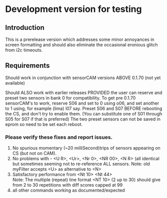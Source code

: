 # Development version for testing
## Introduction
This is a prerelease version which addresses some minor annoyances in screen formatting and should also eliminate the occasional eronious glitch from i2c timeouts.

## Requirements

Should work in conjunction with sensorCAM versions ABOVE 0.1.70 (not yet available)

Should ALSO work with earlier releases PROVIDED the user can reserve and preset two sensors in bank 0 for compatibility.
To get pre 0.1.70 sensorCAM's to work, reserve S06 and set to 0 using o06, and set another to 1 using, for example (lima) l07 say.
Preset S06 and S07 BEFORE rebooting the CS, and don't try to enable them.  (You can substitute one of S01 through S05 for S07 if that is preferred)
The two preset sensors can not be saved in eprom so need to be set each reboot.

### Please verify these fixes and report issues.

1.  No spurious momentary (~20 milliSecond)trips of sensors appearing on CS (but not on CAM).
2.  No problems with - \<U R>, \<Ur>, \<Nr 0>, \<NR 00>, \<N R> (all identical but sometimes seeming not to re-reference ALL sensors.
     Note: old myFilter accepts \<U> as alternative to \<N>
3.	Satisfactory performance from <NT> <Nt 10> <Nt 44>  
	 Note: The multiple (repeat) line format <NT 10> (2 up to 30) should give from 2 to 30 repetitions with diff scores capped at 99
4.  all other commands working as documented/expected




  
